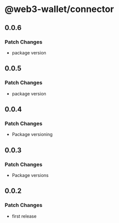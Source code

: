 # @web3-wallet/connector

## 0.0.6

### Patch Changes

- package version

## 0.0.5

### Patch Changes

- package version

## 0.0.4

### Patch Changes

- Package versioning

## 0.0.3

### Patch Changes

- Package versions

## 0.0.2

### Patch Changes

- first release
